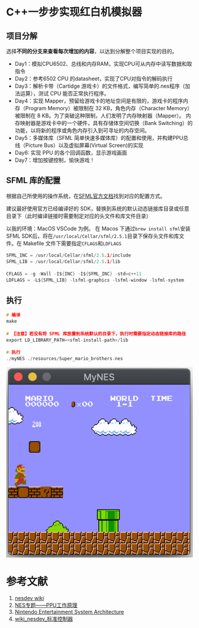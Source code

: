 # C++一步步实现红白机模拟器

## 项目分解

选择**不同的分支来查看每次增加的内容**，以达到分解整个项目实现的目的。

- Day1：模拟CPU6502、总线和内存RAM，实现CPU可从内存中读写数据和取指令
- Day2：参考6502 CPU 的datasheet，实现了CPU对指令的解码执行
- Day3：解析卡带（Cartidge 游戏卡）的文件格式，编写简单的.nes程序（加法运算），测试 CPU 能否正常执行程序。
- Day4：实现 Mapper，预留给游戏卡的地址空间是有限的，游戏卡的程序内存（Program Memory）被限制在 32 KB，角色内存（Character Memory）被限制在 8 KB。为了突破这种限制，人们发明了内存映射器（Mapper）。
内存映射器是游戏卡中的一个硬件，具有存储体空间切换（Bank Switching）的功能，以将新的程序或角色内存引入到可寻址的内存空间。
- Day5：多媒体库（SFML 简单快速多媒体库）的配置和使用，并构建PPU总线（Picture Bus）以及虚拟屏幕(Virtual Screen)的实现
- Day6: 实现 PPU 的各个回调函数，显示游戏画面
- Day7：增加按键控制，愉快游戏！

## SFML 库的配置
根据自己所使用的操作系统，在[SFML官方文档](https://www.sfml-dev.org/tutorials/2.5/)找到对应的配置方式。

建议最好使用官方已经编译好的 SDK，替换到系统的默认动态链接库目录或任意目录下（此时编译链接时需要制定对应的头文件和库文件目录）

以我的环境：MacOS VSCode 为例。 在 Macos 下通过`brew install sfml`安装 SFML SDK后，将在`/usr/local/Cellar/sfml/2.5.1`目录下保存头文件和库文件。在 Makefile 文件下需要指定`CFLAGS`和`LDFLAGS`

```C
SFML_INC = /usr/local/Cellar/sfml/2.5.1/include
SFML_LIB = /usr/local/Cellar/sfml/2.5.1/lib

CFLAGS = -g -Wall -I${INC} -I${SFML_INC} -std=c++11 
LDFLAGS = -L${SFML_LIB} -lsfml-graphics -lsfml-window -lsfml-system
```

## 执行

```c
# 编译
make

# 【注意】若没有将 SFML 库放置到系统默认的目录下，执行时需要指定动态链接库的路径
export LD_LIBRARY_PATH=<sfml-install-path>/lib

# 执行
./myNES ./resources/Super_mario_brothers.nes
```


![运行图](./images/GameScreen.png)


# 参考文献

1. [nesdev wiki ](https://wiki.nesdev.com/w/index.php/Nesdev#NES)
2. [NES专题——PPU工作原理](https://blog.csdn.net/qq_34254642/article/details/104193445)
3. [Nintendo Entertainment System Architecture](http://fms.komkon.org/EMUL8/NES.html)
4. [wiki_nesdev_标准控制器](https://wiki.nesdev.com/w/index.php/Standard_controller)